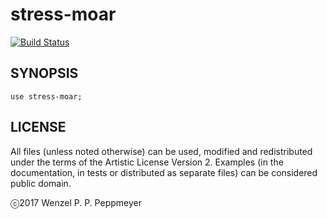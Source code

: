 # stress-moar

[![Build Status](https://travis-ci.org/gfldex/perl6-stress-moar.svg?branch=master)](https://travis-ci.org/gfldex/perl6-stress-moar)

## SYNOPSIS

```
use stress-moar;
```

## LICENSE

All files (unless noted otherwise) can be used, modified and redistributed
under the terms of the Artistic License Version 2. Examples (in the
documentation, in tests or distributed as separate files) can be considered
public domain.

ⓒ2017 Wenzel P. P. Peppmeyer
